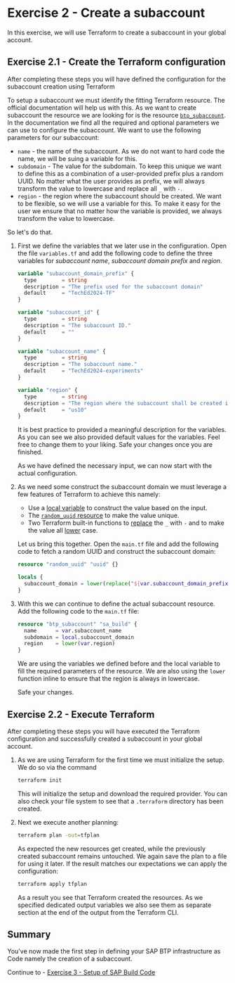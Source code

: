 # Exercise 2 - Create a subaccount

In this exercise, we will use Terraform to create a subaccount in your global account.

## Exercise 2.1 - Create the Terraform configuration

After completing these steps you will have defined the configuration for the subaccount creation using Terraform

To setup a subaccount we must identify the fitting Terraform resource. The official documentation will help us with this. As we want to create subaccount the resource we are looking for is the resource [`btp_subaccount`](https://registry.terraform.io/providers/SAP/btp/latest/docs/resources/subaccount). In the documentation we find all the required and optional parameters we can use to configure the subaccount. We want to use the following parameters for our subaccount:

- `name` - the name of the subaccount. As we do not want to hard code the name, we will be suing a variable for this.
- `subdomain` - The value for the subdomain. To keep this unique we want to define this as a combination of a user-provided prefix plus a random UUID. No matter what the user provides as prefix, we will always transform the value to lowercase and replace all `_` with `-`.
- `region` - the region where the subaccount should be created. We want to be flexible, so we will use a variable for this. To make it easy for the user we ensure that no matter how the variable is provided, we always transform the value to lowercase.

So let's do that.

1. First we define the variables that we later use in the configuration. Open the file `variables.tf` and add the following code to define the three variables for *subaccount name*, *subaccount domain prefix*  and *region*.

      ```terraform
      variable "subaccount_domain_prefix" {
        type        = string
        description = "The prefix used for the subaccount domain"
        default     = "TechEd2024-TF"
      }
      
      variable "subaccount_id" {
        type        = string
        description = "The subaccount ID."
        default     = ""
      }
      
      variable "subaccount_name" {
        type        = string
        description = "The subaccount name."
        default     = "TechEd2024-experiments"
      }

      variable "region" {
        type        = string
        description = "The region where the subaccount shall be created in."
        default     = "us10"
      }
      ```

      It is best practice to provided a meaningful description for the variables. As you can see we also provided default values for the variables. Feel free to change them to your liking. Safe your changes once you are finished.

      As we have defined the necessary input, we can now start with the actual configuration.

1. As we need some construct the subaccount domain we must leverage a few features of Terraform to achieve this namely:

    - Use a [local variable](https://developer.hashicorp.com/terraform/language/values/locals) to construct the value based on the input.
    - The [`random_uuid` resource](https://registry.terraform.io/providers/hashicorp/random/latest/docs/resources/uuid) to make the value unique. 
    - Two Terraform built-in functions to [replace](https://developer.hashicorp.com/terraform/language/functions/replace) the `_` with `-` and to make the value all [lower](https://developer.hashicorp.com/terraform/language/functions/lower) case.

    Let us bring this together. Open the `main.tf` file and add the following code to fetch a random UUID and construct the subaccount domain:

    ```terraform
    resource "random_uuid" "uuid" {}

    locals {
      subaccount_domain = lower(replace("${var.subaccount_domain_prefix}-${random_uuid.uuid.result}", "_", "-"))
    }
    ```

1. With this we can continue to define the actual subaccount resource. Add the following code to the `main.tf` file:

    ```terraform
    resource "btp_subaccount" "sa_build" {
      name      = var.subaccount_name
      subdomain = local.subaccount_domain
      region    = lower(var.region)
    }
    ```

    We are using the variables we defined before and the local variable to fill the required parameters of the resource. We are also using the `lower` function inline to ensure that the region is always in lowercase.

    Safe your changes.

## Exercise 2.2 - Execute Terraform

After completing these steps you will have executed the Terraform configuration and successfully created a subaccount in your global account.

1. As we are using Terraform for the first time we must initialize the setup. We do so via the command

    ```bash
    terraform init
    ```

    This will initialize the setup and download the required provider. You can also check your file system to see that a `.terraform` directory has been created.

1. Next we execute another planning:

    ```bash
    terraform plan -out=tfplan
    ```

    As expected the new resources get created, while the previously created subaccount remains untouched. We again save the plan to a file for using it later. If the result matches our expectations we can apply the configuration:

    ```bash
    terraform apply tfplan
    ```

    As a result you see that Terraform created the resources. As we specified dedicated output variables we also see them as separate section at the end of the output from the Terraform CLI.

## Summary

You've now made the first step in defining your SAP BTP infrastructure as Code namely the creation of a subaccount.

Continue to - [Exercise 3 - Setup of SAP Build Code](../ex3/README.md)
